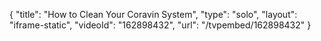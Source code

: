 {
    "title": "How to Clean Your Coravin System",
    "type": "solo",
    "layout": "iframe-static",
    "videoId": "162898432",
    "url": "\/tvpembed\/162898432"
}
